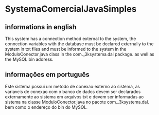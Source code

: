 # SystemaComercialJavaSimples

<h2>informations in english</h2>
This system has a connection method external to the system, the connection variables with the database must be declared externally to the system in txt files and must be informed to the system in the ModuloConector.java class in the com._3ksystema.dal package.
as well as the MySQL bin address.

<h2>informações em português</h2>
Este sistema possui um metodo de conexao externo ao sistema, as variaveis de conexao com o banco de dados devem ser declarados externamente ao sistema em arquivos txt e devem ser informadas ao sistema na classe ModuloConector.java no pacote com._3ksystema.dal.
bem como o endereço do bin do MySQL.
